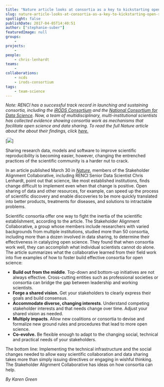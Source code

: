```yaml
---
title: "Nature article looks at consortia as a key to kickstarting open science"
slug: nature-article-looks-at-consortia-as-a-key-to-kickstarting-open-science
spotlight: false
publishDate: 2017-04-05T14:40:51
author: ["stephanie-suber"]
featuredImage: null
groups:
    - 
projects:
    - 
people:
    - chris-lenhardt
teams: 
    - 
collaborations:
    - ncds
    - irods-consortium
tags:
    - team-science
---
```

_Note: RENCI has a successful track record in launching and sustaining consortia, including the [iRODS Consortium](http://www.irods.org/) and the [National Consortium for Data Science](http://www.datascienceconsortium.org/). Now, a team of multidisciplinary, multi-institutional scientists has collected evidence showing consortia work as mechanisms that facilitate open science and data sharing. To read the full Nature article about the about their findings, click [here](http://www.nature.com/news/five-ways-consortia-can-catalyse-open-science-1.21706)[.](https://renci.org/wp-content/uploads/2017/04/collaboration.png)_

[![](https://renci.org/wp-content/uploads/2017/04/collaboration-image.jpg)]

Sharing research data, models and software to improve scientific reproducibility is becoming easier, however, changing the entrenched practices of the scientific community is a harder nut to crack.

In an article published March 30 in [_Nature_](http://www.nature.com/), members of the Stakeholder Alignment Collaborative, including RENCI Senior Data Scientist Chris Lenhardt, point out that science, like most established institutions, finds change difficult to implement even when that change is positive. Open sharing of data and other resources, for example, can speed up the process of scientific discovery and enable discoveries to be more quickly translated into better products, treatments for diseases, and solutions to intractable problems.

Scientific consortia offer one way to fight the inertia of the scientific establishment, according to the article. The Stakeholder Alignment Collaborative, a group whose members include researchers with varied backgrounds from multiple institutions, studied more than 50 consortia, including more than a dozen involved in data sharing, to determine their effectiveness in catalyzing open science. They found that when consortia work well, they can accomplish what individual scientists cannot do alone. The article summarizes what the collaborative learned from their field work into five examples of how to foster build effective consortia for open science:

*   **Build out from the middle**. Top-down and bottom-up initiatives are not always effective. Cross-cutting entities such as professional societies or consortia can bridge the gap between leadership and working scientists.
*   **Forge a shared vision.** Get your stakeholders to clearly express their goals and build consensus.
*   **Accommodate diverse, changing interests**. Understand competing stakeholder interests and that needs change over time. Adjust your shared vision as needed.
*   **Multiply impacts**. Allow new coalitions or consortia to devise and formalize new ground rules and procedures that lead to more open science.
*   **Co-evolve.** Be flexible enough to adapt to the changing social, technical and practical needs of your stakeholders.

The bottom line: Implementing the technical infrastructure and the social changes needed to allow easy scientific collaboration and data sharing takes more than simply issuing directives or engaging in wishful thinking. The Stakeholder Alignment Collaborative has ideas on how consortia can help.

_By Karen Green_
<!-- AddThis Advanced Settings generic via filter on the_content --><!-- AddThis Share Buttons generic via filter on the_content -->
